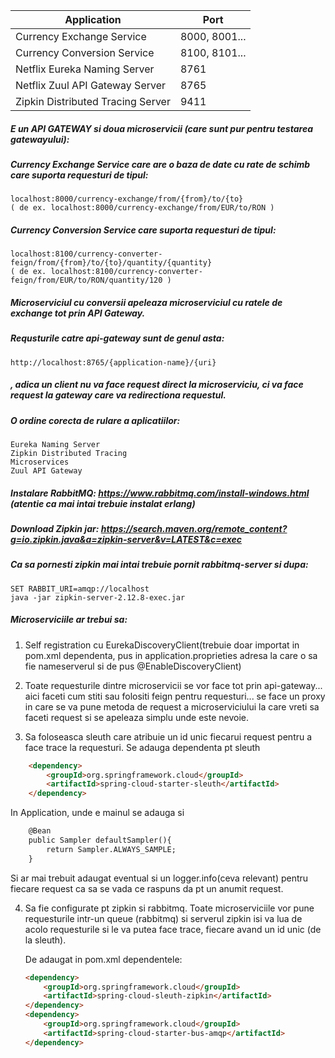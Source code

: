 Application  | Port
------------- | -------------
Currency Exchange Service  | 8000, 8001...
Currency Conversion Service  | 8100, 8101...
Netflix Eureka Naming Server  | 8761
Netflix Zuul API Gateway Server  | 8765 
Zipkin Distributed Tracing Server  | 9411


##### E un API GATEWAY si doua microservicii (care sunt pur pentru testarea gatewayului):
##### Currency Exchange Service care are o baza de date cu rate de schimb care suporta requesturi de tipul:
	localhost:8000/currency-exchange/from/{from}/to/{to} 
	( de ex. localhost:8000/currency-exchange/from/EUR/to/RON )
##### Currency Conversion Service care suporta requesturi de tipul:
	localhost:8100/currency-converter-feign/from/{from}/to/{to}/quantity/{quantity} 
	( de ex. localhost:8100/currency-converter-feign/from/EUR/to/RON/quantity/120 )

##### Microserviciul cu conversii apeleaza microserviciul cu ratele de exchange tot prin API Gateway.

##### Requsturile catre api-gateway sunt de genul asta: 
	http://localhost:8765/{application-name}/{uri}
##### , adica un client nu va face request direct la microserviciu, ci va face request la gateway care va redirectiona requestul.


##### O ordine corecta de rulare a aplicatiilor:
	Eureka Naming Server 
	Zipkin Distributed Tracing
	Microservices
	Zuul API Gateway

##### Instalare RabbitMQ: https://www.rabbitmq.com/install-windows.html (atentie ca mai intai trebuie instalat erlang)
##### Download Zipkin jar: https://search.maven.org/remote_content?g=io.zipkin.java&a=zipkin-server&v=LATEST&c=exec

##### Ca sa pornesti zipkin mai intai trebuie pornit rabbitmq-server si dupa:
	SET RABBIT_URI=amqp://localhost
	java -jar zipkin-server-2.12.8-exec.jar




##### Microserviciile ar trebui sa:
1. Self registration cu EurekaDiscoveryClient(trebuie doar importat in pom.xml dependenta, pus in application.proprieties adresa la care o sa fie nameserverul si de pus @EnableDiscoveryClient)
	
2. Toate requesturile dintre microservicii se vor face tot prin api-gateway... aici faceti cum stiti sau folositi feign pentru requesturi... se face un proxy in care se va pune metoda de request a microserviciului la care vreti sa faceti request si se apeleaza simplu unde este nevoie.
	
3. Sa foloseasca sleuth care atribuie un id unic fiecarui request pentru a face trace la requesturi.
Se adauga dependenta pt sleuth	
```html
	<dependency>
		<groupId>org.springframework.cloud</groupId>
		<artifactId>spring-cloud-starter-sleuth</artifactId>
	</dependency>
```
	
In Application, unde e mainul se adauga si
```html
	@Bean
	public Sampler defaultSampler(){
		return Sampler.ALWAYS_SAMPLE;
	}
```
Si ar mai trebuit adaugat eventual si un logger.info(ceva relevant) pentru fiecare request ca sa se vada ce raspuns da pt un anumit request. 

4. Sa fie configurate pt zipkin si rabbitmq.
	Toate microserviciile vor pune requesturile intr-un queue (rabbitmq) si serverul zipkin isi va lua de acolo requesturile si le va putea face trace, fiecare avand un id unic (de la sleuth).

	De adaugat in pom.xml dependentele:
	```html
	<dependency>
		<groupId>org.springframework.cloud</groupId>
		<artifactId>spring-cloud-sleuth-zipkin</artifactId>
	</dependency>
	<dependency>
		<groupId>org.springframework.cloud</groupId>
		<artifactId>spring-cloud-starter-bus-amqp</artifactId>
	</dependency> 
	```
